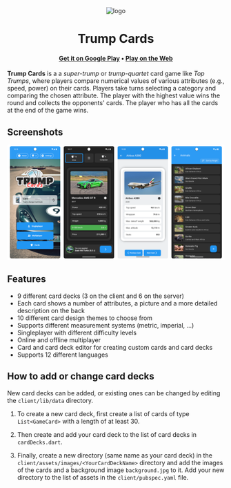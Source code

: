 <div align="center">
  <img src="./images/app-logo-rounded.png" alt="logo" width="150" height="auto" />
  <h1>Trump Cards</h1>
  <h4>
    <a href="https://play.google.com/store/apps/details?id=com.yedesign.card_game" target="_blank">Get it on Google Play</a> • 
    <a href="https://yanexr.github.io/trump-cards" target="_blank">Play on the Web</a>
  </h4>
</div>

**Trump Cards** is a a _super-trump_ or _trump-quartet_ card game like _Top Trumps_, where players compare numerical values of various attributes (e.g., speed, power) on their cards. Players take turns selecting a category and comparing the chosen attribute. The player with the highest value wins the round and collects the opponents' cards. The player who has all the cards at the end of the game wins.

## Screenshots
<div align="center">
  <img src="./images/screenshots.png" alt="screenshots" />
</div>

## Features

- 9 different card decks (3 on the client and 6 on the server)
- Each card shows a number of attributes, a picture and a more detailed description on the back
- 10 different card design themes to choose from
- Supports different measurement systems (metric, imperial, ...)
- Singleplayer with different difficulty levels
- Online and offline multiplayer
- Card and card deck editor for creating custom cards and card decks
- Supports 12 different languages

## How to add or change card decks

New card decks can be added, or existing ones can be changed by editing the `client/lib/data` directory.

1. To create a new card deck, first create a list of cards of type `List<GameCard>` with a length of at least 30.

2. Then create and add your card deck to the list of card decks in `cardDecks.dart`.

3. Finally, create a new directory (same name as your card deck) in the `client/assets/images/<YourCardDeckName>` directory and add the images of the cards and a background image `background.jpg` to it. Add your new directory to the list of assets in the `client/pubspec.yaml` file.
